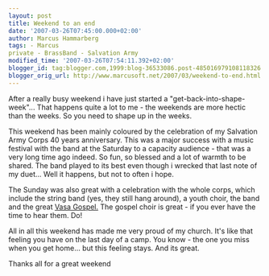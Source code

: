 ```yaml
---
layout: post
title: Weekend to an end
date: '2007-03-26T07:45:00.000+02:00'
author: Marcus Hammarberg
tags: - Marcus
private - BrassBand - Salvation Army
modified_time: '2007-03-26T07:54:11.392+02:00'
blogger_id: tag:blogger.com,1999:blog-36533086.post-485016979108118326
blogger_orig_url: http://www.marcusoft.net/2007/03/weekend-to-end.html
---
```


After a really busy weekend i have just started a
"get-back-into-shape-week"... That happens quite a lot to me - the
weekends are more hectic than the weeks. So you need to shape up in the
weeks.

This weekend has been mainly coloured by the celebration of my Salvation
Army Corps 40 years anniversary. This was a major success with a music
festival with the band at the Saturday to a capacity audience - that was
a very long time ago indeed. So fun, so blessed and a lot of warmth to
be shared. The band played to its best even though i wrecked that last
note of my duet... Well it happens, but not to often i hope.

The Sunday was also great with a celebration with the whole corps, which
include the string band (yes, they still hang around), a youth choir,
the band and the great [Vasa
Gospel.](http://biphome.spray.se/anders.fryk/) The gospel choir is
great - if you ever have the time to hear them. Do!

All in all this weekend has made me very proud of my church. It's like
that feeling you have on the last day of a camp. You know - the one you
miss when you get home... but this feeling stays. And its great.

Thanks all for a great weekend
